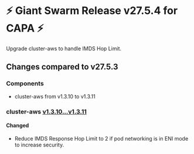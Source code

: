 # :zap: Giant Swarm Release v27.5.4 for CAPA :zap:

Upgrade cluster-aws to handle IMDS Hop Limit.

## Changes compared to v27.5.3

### Components

- cluster-aws from v1.3.10 to v1.3.11

### cluster-aws [v1.3.10...v1.3.11](https://github.com/giantswarm/cluster-aws/compare/v1.3.10...v1.3.11)

#### Changed

- Reduce IMDS Response Hop Limit to 2 if pod networking is in ENI mode to increase security.
